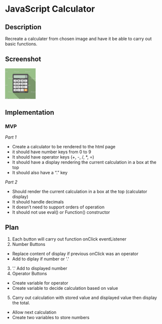 # JavaScript Calculator

## Description

Recreate a calculater from chosen image and have it be able to carry out basic functions.

## Screenshot

<img src="images\istockphoto-531633071-612x612.jpg" width=100>

## Implementation

### MVP

_Part 1_

-   Create a calculator to be rendered to the html page
-   it should have number keys from 0 to 9
-   It should have operator keys (+, -, /, \*, =)
-   It should have a display rendering the current calculation in a box at the top
-   It should also have a “.” key

_Part 2_

-   Should render the current calculation in a box at the top (calculator display)
-   It should handle decimals
-   It doesn’t need to support orders of operation
-   It should not use eval() or Function() constructor

## Plan

1. Each button will carry out function onClick eventListener
2. Number Buttons

-   Replace content of display if previous onClick was an operator
-   Add to diplay if number or '.'

3. '.' Add to displayed number
4. Operator Buttons

-   Create variable for operator
-   Create variable to decide calculation based on value

5. Carry out calculation with stored value and displayed value then display the total.

-   Allow next calculation
-   Create two variables to store numbers
